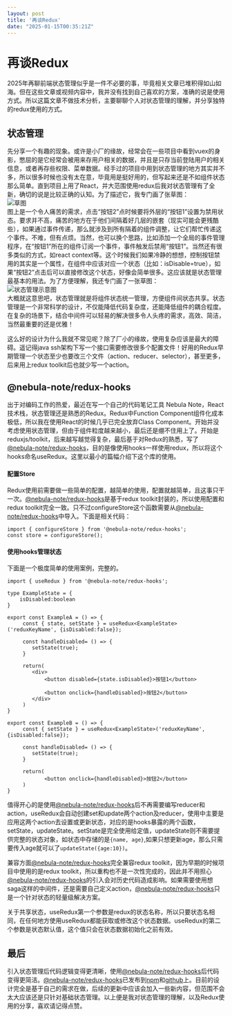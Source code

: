 ```yaml
---
layout: post
title: '再谈Redux'
date: "2025-01-15T00:35:21Z"
---
```

再谈Redux
=======

2025年再聊前端状态管理似乎是一件不必要的事，毕竟相关文章已堆积得如山如海。但在这些文章或视频内容中，我并没有找到自己喜欢的方案，准确的说是使用方式。所以这篇文章不做技术分析，主要聊聊个人对状态管理的理解，并分享独特的redux使用的方式。

状态管理
----

先分享一个有趣的现象。或许是小厂的缘故，经常会在一些项目中看到vuex的身影，憋屈的是它经常会被用来存用户相关的数据，并且是只存当前登陆用户的相关信息，或者再存些权限、菜单数据。经手过的项目中用到状态管理的地方其实并不多，所以很多时候也没有太在意，毕竟用是挺好用的，但写起来还是不如组件状态那么简单。直到项目上用了React，并大范围使用redux后我对状态管理有了全新，确切的说是比较正确的认知。为了描述它，我专门画了张草图：  
![草图](https://img2024.cnblogs.com/blog/362034/202501/362034-20250114153330457-214117554.png)  
图上是一个令人痛苦的需求，点击“按钮2”点时候要将外层的“按钮1”设置为禁用状态。要求并不高，痛苦的地方在于他们间隔着好几层的嵌套（现实可能会更残酷些），如果通过事件传递，那么就涉及到所有隔着的组件调整，让它们帮忙传递这个事件。不难，但有点烦。当然，也可以换个思路，比如添加一个全局的事件管理程序，在“按钮1”所在的组件订阅一个事件，事件触发后禁用“按钮1”。当然还有很多类似的方式，如react context等。这个时候我们如果冷静的想想，控制按钮禁用的其实是一个属性，在组件中应该对应一个状态（比如：isDisable=true），如果“按钮2”点击后可以直接修改这个状态，好像会简单很多。这应该就是状态管理最基本的用法。为了方便理解，我还专门画了一张草图：  
![状态管理示意图](https://img2024.cnblogs.com/blog/362034/202501/362034-20250114155524505-1675845054.png)  
大概就这意思吧，状态管理就是将组件状态统一管理，方便组件间状态共享。状态管理是一个非常科学的设计，不仅能降低代码复杂度，还能降低组件的耦合程度。在复杂的场景下，结合中间件可以轻易的解决很多令人头疼的需求，高效、简洁，当然最重要的还是优雅！

这么好的设计为什么我就不常见呢？除了厂小的缘故，使用复杂应该是最大的障碍。遥记得java ssh架构下写一个接口需要修改很多个配置文件！好用的Redux早期管理一个状态至少也要改三个文件（action、reducer、selector），甚至更多，后来用上redux toolkit后也就少写一个action。

@nebula-note/redux-hooks
------------------------

出于对编码工作的热爱，最近在写一个自己的代码笔记工具 Nebula Note，React技术栈，状态管理还是熟悉的Redux。Redux中Function Component组件化成本极低，所以我在使用React的时候几乎已完全放弃Class Component。开始并没考虑使用状态管理，但由于组件粒度越来越小，最后还是绷不住用上了。开始是reduxjs/toolkit，后来越写越觉得复杂，最后基于对Redux的熟悉，写了 [@nebula-note/redux-hooks](https://github.com/ASER1989/redux-hooks)，目的是像使用hooks一样使用redux，所以将这个hooks命名useRedux。这里以最小的篇幅介绍下这个库的使用。

#### 配置Store

Redux使用前需要做一些简单的配置，越简单的使用，配置就越简单，且这事只干一次。[@nebula-note/redux-hooks](https://github.com/ASER1989/redux-hooks)是基于redux toolkit封装的，所以使用配置和redux toolkit完全一致。只不过configureStore这个函数需要从[@nebula-note/redux-hooks](https://github.com/ASER1989/redux-hooks)中导入。下面是相关代码：

    import { configureStore } from '@nebula-note/redux-hooks';
    const store = configureStore();
    

#### 使用hooks管理状态

下面是一个极度简单的使用案例，完整的。

    import { useRedux } from '@nebula-note/redux-hooks';
    
    type ExampleState = {
        isDisabled:boolean
    }
    
    export const ExampleA = () => {
         const { state, setState } = useRedux<ExampleState>('reduxKeyName', {isDisabled:false});
         
         const handleDisabled= () => {
            setState(true);
         }
            
         return(
            <div>
                <button disabled={state.isDisabled}>按钮1</button>
              
                <button onclick={handleDisabled}>按钮2</button>
            </div>
         )
    }
    
    export const ExampleB = () => {
         const { setState } = useRedux<ExampleState>('reduxKeyName', {isDisabled:false});
         
         const handleDisabled= () => {
            setState(true);
         }
            
         return(
                <button onclick={handleDisabled}>按钮2</button>
         )
    }
    

值得开心的是使用[@nebula-note/redux-hooks](https://github.com/ASER1989/redux-hooks)后不再需要编写reducer和action，useRedux会自动创建set和update两个action及reducer，使用中主要是应用这两个action去设置或更新状态，对应的是hooks暴露的两个函数，setState，updateState。setState是完全使用给定值，updateState则不需要提供完整的状态对象，如状态中存储的是`{name, age}`,如果只想更新age，那么只需要传入age就可以了`updateState({age:10})`。

兼容方面[@nebula-note/redux-hooks](https://github.com/ASER1989/redux-hooks)完全兼容redux toolkit，因为早期的时候项目中使用的是redux toolkit，所以重构也不是一次性完成的，因此并不用担心[@nebula-note/redux-hooks](https://github.com/ASER1989/redux-hooks)的引入会对历史代码造成影响。如果需要使用想saga这样的中间件，还是需要自己定义action，[@nebula-note/redux-hooks](https://github.com/ASER1989/redux-hooks)只是一个针对状态的轻量级解决方案。

关于共享状态，useRedux第一个参数是redux的状态名称，所以只要状态名相同，在任何地方使用useRedux都能获取或修改这个状态数据。useRedux的第二个参数是状态默认值，这个值只会在状态数据初始化之前有效。

最后
--

引入状态管理后代码逻辑变得更清晰，使用[@nebula-note/redux-hooks](https://github.com/ASER1989/redux-hooks)后代码变得更简洁。[@nebula-note/redux-hooks](https://github.com/ASER1989/redux-hooks)已发布到[npm](https://www.npmjs.com/package/@nebula-note/redux-hooks)和[github](https://github.com/ASER1989/redux-hooks)上。目前的设计完全是基于自己的需求在做，后续的更新中应该会加入一些新内容，但范围不会太大应该还是只针对基础状态管理。以上便是我对状态管理的理解，以及Redux使用的分享，喜欢请记得点赞。